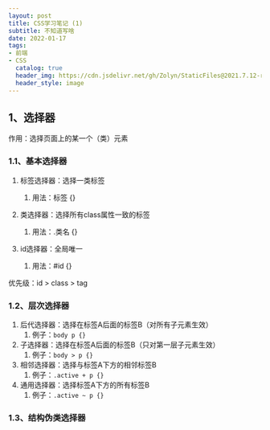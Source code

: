 ```yaml
---
layout: post
title: CSS学习笔记 (1)
subtitle: 不知道写啥
date: 2022-01-17
tags:
- 前端
- CSS
  catalog: true
  header_img: https://cdn.jsdelivr.net/gh/Zolyn/StaticFiles@2021.7.12-release.1/Arcadia/images/IMG_20210709_193326.jpg
  header_style: image
---
```

## 1、选择器
作用：选择页面上的某一个（类）元素

### 1.1、基本选择器
1. 标签选择器：选择一类标签
   1. 用法：标签 {}

2. 类选择器：选择所有class属性一致的标签
   1. 用法：.类名 {}
3. id选择器：全局唯一
   1. 用法：#id {}

优先级：id > class > tag
### 1.2、层次选择器
1. 后代选择器：选择在标签A后面的标签B（对所有子元素生效）
   1. 例子：`body p {}`
2. 子选择器：选择在标签A后面的标签B（只对第一层子元素生效）
   1. 例子：`body > p {}`
3. 相邻选择器：选择与标签A下方的相邻标签B
   1. 例子：`.active + p {}`
4. 通用选择器：选择标签A下方的所有标签B
   1. 例子：`.active ~ p {}`

### 1.3、结构伪类选择器
